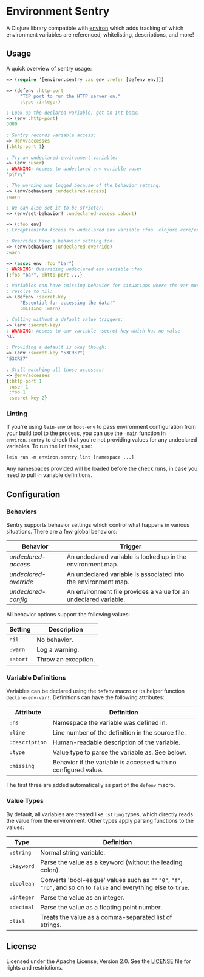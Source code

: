 Environment Sentry
==================

A Clojure library compatible with [environ](https://github.com/weavejester/environ)
which adds tracking of which environment variables are referenced, whitelisting,
descriptions, and more!


## Usage

A quick overview of sentry usage:

```clojure
=> (require '[environ.sentry :as env :refer [defenv env]])

=> (defenv :http-port
     "TCP port to run the HTTP server on."
     :type :integer)

; Look up the declared variable, get an int back:
=> (env :http-port)
8080

; Sentry records variable access:
=> @env/accesses
{:http-port 1}

; Try an undeclared environment variable:
=> (env :user)
; WARNING: Access to undeclared env variable :user
"pjfry"

; The warning was logged because of the behavior setting:
=> (env/behaviors :undeclared-access)
:warn

; We can also set it to be stricter:
=> (env/set-behavior! :undeclared-access :abort)

=> (:foo env)
; ExceptionInfo Access to undeclared env variable :foo  clojure.core/ex-info

; Overrides have a behavior setting too:
=> (env/behaviors :undeclared-override)
:warn

=> (assoc env :foo "bar")
; WARNING: Overriding undeclared env variable :foo
{:foo "bar", :http-port ...}

; Variables can have :missing behavior for situations where the var must not
; resolve to nil:
=> (defenv :secret-key
     "Essential for accessing the data!"
     :missing :warn)

; Calling without a default value triggers:
=> (env :secret-key)
; WARNING: Access to env variable :secret-key which has no value
nil

; Providing a default is okay though:
=> (env :secret-key "53CR37")
"53CR37"

; Still watching all those accesses!
=> @env/accesses
{:http-port 1
 :user 1
 :foo 1
 :secret-key 2}
```

### Linting

If you're using `lein-env` or `boot-env` to pass environment configuration from
your build tool to the process, you can use the `-main` function in
`environ.sentry` to check that you're not providing values for any undeclared
variables. To run the lint task, use:

```
lein run -m environ.sentry lint [namespace ...]
```

Any namespaces provided will be loaded before the check runs, in case you need
to pull in variable definitions.


## Configuration

### Behaviors

Sentry supports behavior settings which control what happens in various
situations. There are a few global behaviors:

| Behavior              | Trigger     |
| --------------------- | ----------- |
| *undeclared-access*   | An undeclared variable is looked up in the environment map. |
| *undeclared-override* | An undeclared variable is associated into the environment map. |
| *undeclared-config*   | An environment file provides a value for an undeclared variable. |

All behavior options support the following values:

| Setting      | Description |
| ------------ | ----------- |
| `nil`        | No behavior. |
| `:warn`      | Log a warning. |
| `:abort`     | Throw an exception. |

### Variable Definitions

Variables can be declared using the `defenv` macro or its helper function
`declare-env-var!`. Definitions can have the following attributes:

| Attribute      | Definition |
| -------------- | ---------- |
| `:ns`          | Namespace the variable was defined in. |
| `:line`        | Line number of the definition in the source file. |
| `:description` | Human-readable description of the variable. |
| `:type`        | Value type to parse the variable as. See below. |
| `:missing`     | Behavior if the variable is accessed with no configured value. |

The first three are added automatically as part of the `defenv` macro.

### Value Types

By default, all variables are treated like `:string` types, which directly reads
the value from the environment. Other types apply parsing functions to the
values:

| Type       | Definition |
| ---------- | ---------- |
| `:string`  | Normal string variable. |
| `:keyword` | Parse the value as a keyword (without the leading colon). |
| `:boolean` | Converts 'bool-esque' values such as `""` `"0"`, `"f"`, `"no"`, and so on to `false` and everything else to `true`. |
| `:integer` | Parse the value as an integer. |
| `:decimal` | Parse the value as a floating point number. |
| `:list`    | Treats the value as a comma-separated list of strings. |


## License

Licensed under the Apache License, Version 2.0. See the [LICENSE](LICENSE) file
for rights and restrictions.
